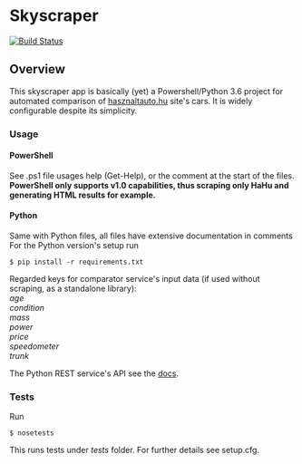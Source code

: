 # Skyscraper

[![Build Status](https://travis-ci.org/amdor/skyscraper.svg?branch=master)](https://travis-ci.org/amdor/skyscraper)
## Overview
This skyscraper app is basically (yet) a Powershell/Python 3.6 project for automated comparison of [hasznaltauto.hu](http://hasznaltauto.hu) site's cars. It is widely configurable despite its simplicity.
### Usage
#### PowerShell
See .ps1 file usages help (Get-Help), or the comment at the start of the files.
**PowerShell only supports v1.0 capabilities, thus scraping only HaHu and generating HTML results for example.**
#### Python
Same with Python files, all files have extensive documentation in comments
For the Python version's setup run
```
$ pip install -r requirements.txt
```

Regarded keys for comparator service's input data (if used without scraping, as a standalone library): <br/>
*age* <br/>
*condition* <br/>
*mass* <br/>
*power* <br/>
*price* <br/>
*speedometer* <br/>
*trunk* <br/>

The Python REST service's API see the [docs](https://github.com/amdor/skyscraper/tree/master/docs).

### Tests
Run
```
$ nosetests
```
This runs tests under *tests* folder. For further details see setup.cfg.
